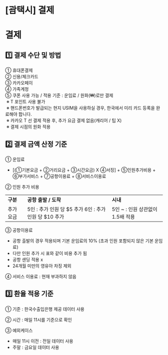 # [괌택시] 결제

**결제**
======

**1️⃣ 결제 수단 및 방법**
------------------

① 휴대폰결제  
② 신용/체크카드  
③ 카카오페이  
④ 가족계정  
⑤ 쿠폰 사용 가능 / 적용 기준 : 운임료 / 원화(₩)로만 결제  
 ※ T 포인트 사용 불가  
 ※ 핸드폰번호가 발급되는 현지 USIM을 사용하실 경우, 한국에서 미리 카드 등록을 완료해야 합니다.  
 ※ 카카오 T 선 결제 적용 후, 추가 요금 결제 없음(캐리어 / 팁 X)  
 ※ 결제 시점의 원화 적용

**2️⃣ 결제 금액 산정 기준**
-------------------

① 운임료

* [(①기본요금 + ②거리요금 + ③시간요금) X ④서징] + ⑤인원추가비용 + ⑥부가서비스 + ⑦공항이용료 + ⑧서비스이용료

② 인원 추가 비용

|  |  |  |
| --- | --- | --- |
| **구분** | **공항 출발 / 도착** | **시내** |
| 추가 요금 | 5인 : 추가 인원 당 $5 추가 6인 : 추가 인원 당 $10 추가 | 5인 ~ : 인원 상관없이 1.5배 적용 |

③ 공항이용료

* 공항 출발의 경우 적용되며 기본 운임료의 10% (초과 인원 포함되지 않은 기본 운임료)
* 다만 인원 추가 시 표와 같이 비용 추가 됨
* 공항 샌딩 적용 x
* 24개월 미만의 영유아 차징 제외

④ 서비스 이용료 : 현재 부과하지 않음

**3️⃣ 환율 적용 기준**
----------------

① 기준 : 한국수출입은행 제공 데이터 사용

② 시간 : 매일 11시를 기준으로 확인

③ 예외케이스

* 매일 11시 이전 : 전일 데이터 사용
* 주말 : 금요일 데이터 사용